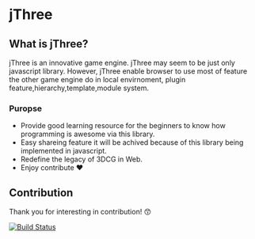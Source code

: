 # jThree

## What is jThree?

jThree is an innovative game engine. jThree may seem to be just only javascript library.
However, jThree enable browser to use most of feature the other game engine do in local envirnoment, plugin feature,hierarchy,template,module system.

### Puropse

* Provide good learning resource for the beginners to know how programming is awesome via this library.
* Easy shareing feature it will be achived because of this library being implemented in javascript.
* Redefine the legacy of 3DCG in Web.
* Enjoy contribute :heart:

## Contribution

Thank you for interesting in contribution!   :kissing_smiling_eyes:

[![Build Status](https://travis-ci.org/jThreeJS/jThree.svg?branch=develop)](https://travis-ci.org/jThreeJS/jThree)
